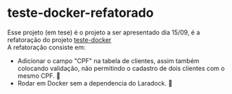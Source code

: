 # teste-docker-refatorado

Esse projeto (em tese) é o projeto a ser apresentado dia 15/09, é a refatoração do projeto <a href="https://github.com/MuriloVetrin/Projetos-Gazin/tree/main/DOCKER">teste-docker</a> <br>
A refatoração consiste em:

- Adicionar o campo "CPF" na tabela de clientes, assim também colocando validação, não permitindo o cadastro de dois clientes com o mesmo CPF. :black_square_button:
- Rodar em Docker sem a dependencia do Laradock. :black_square_button:

